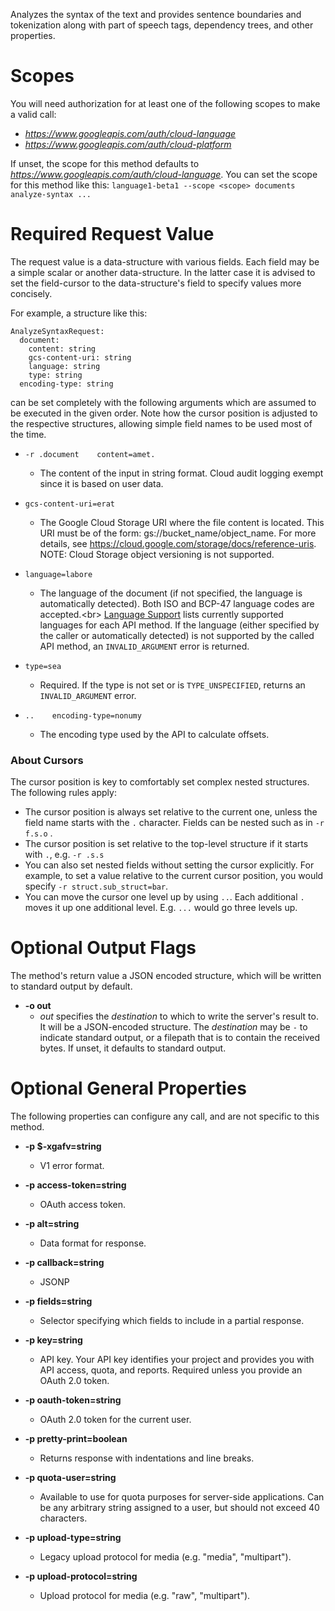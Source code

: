 Analyzes the syntax of the text and provides sentence boundaries and
tokenization along with part of speech tags, dependency trees, and other
properties.
# Scopes

You will need authorization for at least one of the following scopes to make a valid call:

* *https://www.googleapis.com/auth/cloud-language*
* *https://www.googleapis.com/auth/cloud-platform*

If unset, the scope for this method defaults to *https://www.googleapis.com/auth/cloud-language*.
You can set the scope for this method like this: `language1-beta1 --scope <scope> documents analyze-syntax ...`
# Required Request Value

The request value is a data-structure with various fields. Each field may be a simple scalar or another data-structure.
In the latter case it is advised to set the field-cursor to the data-structure's field to specify values more concisely.

For example, a structure like this:
```
AnalyzeSyntaxRequest:
  document:
    content: string
    gcs-content-uri: string
    language: string
    type: string
  encoding-type: string

```

can be set completely with the following arguments which are assumed to be executed in the given order. Note how the cursor position is adjusted to the respective structures, allowing simple field names to be used most of the time.

* `-r .document    content=amet.`
    - The content of the input in string format.
        Cloud audit logging exempt since it is based on user data.
* `gcs-content-uri=erat`
    - The Google Cloud Storage URI where the file content is located.
        This URI must be of the form: gs://bucket_name/object_name. For more
        details, see https://cloud.google.com/storage/docs/reference-uris.
        NOTE: Cloud Storage object versioning is not supported.
* `language=labore`
    - The language of the document (if not specified, the language is
        automatically detected). Both ISO and BCP-47 language codes are
        accepted.&lt;br&gt;
        [Language Support](/natural-language/docs/languages)
        lists currently supported languages for each API method.
        If the language (either specified by the caller or automatically detected)
        is not supported by the called API method, an `INVALID_ARGUMENT` error
        is returned.
* `type=sea`
    - Required. If the type is not set or is `TYPE_UNSPECIFIED`,
        returns an `INVALID_ARGUMENT` error.

* `..    encoding-type=nonumy`
    - The encoding type used by the API to calculate offsets.


### About Cursors

The cursor position is key to comfortably set complex nested structures. The following rules apply:

* The cursor position is always set relative to the current one, unless the field name starts with the `.` character. Fields can be nested such as in `-r f.s.o` .
* The cursor position is set relative to the top-level structure if it starts with `.`, e.g. `-r .s.s`
* You can also set nested fields without setting the cursor explicitly. For example, to set a value relative to the current cursor position, you would specify `-r struct.sub_struct=bar`.
* You can move the cursor one level up by using `..`. Each additional `.` moves it up one additional level. E.g. `...` would go three levels up.


# Optional Output Flags

The method's return value a JSON encoded structure, which will be written to standard output by default.

* **-o out**
    - *out* specifies the *destination* to which to write the server's result to.
      It will be a JSON-encoded structure.
      The *destination* may be `-` to indicate standard output, or a filepath that is to contain the received bytes.
      If unset, it defaults to standard output.
# Optional General Properties

The following properties can configure any call, and are not specific to this method.

* **-p $-xgafv=string**
    - V1 error format.

* **-p access-token=string**
    - OAuth access token.

* **-p alt=string**
    - Data format for response.

* **-p callback=string**
    - JSONP

* **-p fields=string**
    - Selector specifying which fields to include in a partial response.

* **-p key=string**
    - API key. Your API key identifies your project and provides you with API access, quota, and reports. Required unless you provide an OAuth 2.0 token.

* **-p oauth-token=string**
    - OAuth 2.0 token for the current user.

* **-p pretty-print=boolean**
    - Returns response with indentations and line breaks.

* **-p quota-user=string**
    - Available to use for quota purposes for server-side applications. Can be any arbitrary string assigned to a user, but should not exceed 40 characters.

* **-p upload-type=string**
    - Legacy upload protocol for media (e.g. &#34;media&#34;, &#34;multipart&#34;).

* **-p upload-protocol=string**
    - Upload protocol for media (e.g. &#34;raw&#34;, &#34;multipart&#34;).
